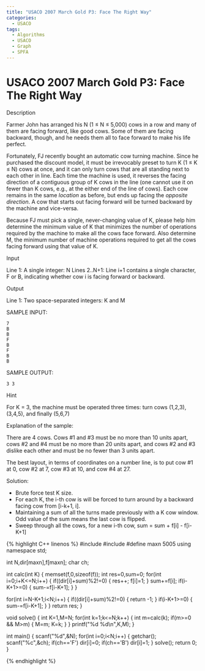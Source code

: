 ```yaml
---
title: "USACO 2007 March Gold P3: Face The Right Way"
categories:
  - USACO
tags:
  - Algorithms
  - USACO
  - Graph
  - SPFA
---
```


# USACO 2007 March Gold P3: Face The Right Way

Description

Farmer John has arranged his N (1 ≤ N ≤ 5,000) cows in a row and many of them are facing forward, like good cows. Some of them are facing backward, though, and he needs them all to face forward to make his life perfect.

Fortunately, FJ recently bought an automatic cow turning machine. Since he purchased the discount model, it must be irrevocably preset to turn K (1 ≤ K ≤ N) cows at once, and it can only turn cows that are all standing next to each other in line. Each time the machine is used, it reverses the facing direction of a contiguous group of K cows in the line (one cannot use it on fewer than K cows, e.g., at the either end of the line of cows). Each cow remains in the same *location* as before, but ends up facing the *opposite direction*. A cow that starts out facing forward will be turned backward by the machine and vice-versa.

Because FJ must pick a single, never-changing value of K, please help him determine the minimum value of K that minimizes the number of operations required by the machine to make all the cows face forward. Also determine M, the minimum number of machine operations required to get all the cows facing forward using that value of K.

Input

Line 1: A single integer: N
Lines 2..N+1: Line i+1 contains a single character, F or B, indicating whether cow i is facing forward or backward.

Output

Line 1: Two space-separated integers: K and M


SAMPLE INPUT:
```
7
B
B
F
B
F
B
B
```
SAMPLE OUTPUT:  
```
3 3
```
Hint

For K = 3, the machine must be operated three times: turn cows (1,2,3), (3,4,5), and finally (5,6,7)

Explanation of the sample:

There are 4 cows. Cows #1 and #3 must be no more than 10 units apart, cows #2 and #4 must be no more than 20 units apart, and cows #2 and #3 dislike each other and must be no fewer than 3 units apart.

The best layout, in terms of coordinates on a number line, is to put cow #1 at 0, cow #2 at 7, cow #3 at 10, and cow #4 at 27.

Solution:

* Brute force test K size.
* For each K, the i-th cow is will be forced to turn around by a backward facing cow from [i-k+1, i].
* Maintaining a sum of all the turns made previously with a K cow window. Odd value of the sum means the last cow is flipped. 
* Sweep through all the cows, for a new i-th cow, sum = sum + f[i] - f[i-K+1]


{% highlight C++ linenos %}
#include<cstdio>
#include<cstring>
#define maxn 5005
using namespace std;

int N,dir[maxn],f[maxn];
char ch;

int calc(int K)
{
   memset(f,0,sizeof(f));
   int res=0,sum=0;
   for(int i=0;i+K<=N;i++)
   {
       if((dir[i]+sum)%2!=0)
       {
           res++;
           f[i]=1;
       }
       sum+=f[i];
       if(i-K+1>=0)
       {
           sum-=f[i-K+1];
       }
   }

   for(int i=N-K+1;i<N;i++)
   {
       if((dir[i]+sum)%2!=0)
       {
           return -1;
       }
       if(i-K+1>=0)
       {
           sum-=f[i-K+1];
       }
   }
   return res;
}

void solve()
{
   int K=1,M=N;
   for(int k=1;k<=N;k++)
   {
       int m=calc(k);
       if(m>=0 && M>m)
       {
           M=m;
           K=k;
       }
   }
   printf("%d %d\n",K,M);
}

int main()
{
   scanf("%d",&N);
   for(int i=0;i<N;i++)
   {
       getchar();
       scanf("%c",&ch);
       if(ch=='F') dir[i]=0;
       if(ch=='B') dir[i]=1;
   }
   solve();
   return 0;
}

{% endhighlight %}
